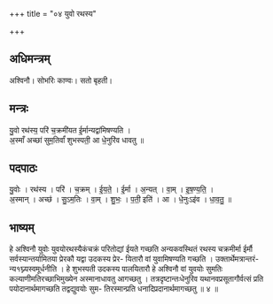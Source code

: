 +++
title = "०४ युवो रथस्य"

+++
## अधिमन्त्रम्
अश्विनौ। सोभरिः काण्वः। सतो बृहती।

## मन्त्रः
यु॒वो रथ॑स्य॒ परि॑ च॒क्रमी॑यत ई॒र्मान्यद्वा॑मिषण्यति ।  
अ॒स्माँ अच्छा॑ सुम॒तिर्वां॑ शुभस्पती॒ आ धे॒नुरि॑व धावतु ॥

## पदपाठः
यु॒वोः । रथ॑स्य । परि॑ । च॒क्रम् । ई॒य॒ते॒ । ई॒र्मा । अ॒न्यत् । वा॒म् । इ॒ष॒ण्य॒ति॒ ।  
अ॒स्मान् । अच्छ॑ । सु॒ऽम॒तिः । वा॒म् । शु॒भः॒ । प॒ती॒ इति॑ । आ । धे॒नुःऽइ॑व । धा॒व॒तु॒ ॥

## भाष्यम्
हे अश्विनौ युवोः युवयोरथस्यैकंचक्रं परितोद्यां ईयते गच्छति अन्यकवस्थितं रथस्य चक्रमीर्मा ईर्मौ सर्वस्यान्तर्यामितया प्रेरकौ यद्वा उदकस्य प्रेर- यितारौ वां युवामिषण्यति गच्छति । उक्तार्थेमत्रान्तरं-न्य१घ्न्यस्वमूर्धनीति । हे शुभस्पती उदकस्य पालयितारौ हे अश्विनौ वां युवयोः सुमतिः कल्याणीमतिरच्छाभिमुख्येन अस्मानाधावतु आगच्छतु । तत्रदृष्टान्तःधेनुरिव यथानवप्रसूतागौर्वत्सं प्रति पयोदानार्थमागच्छति तद्वद्युवयोः सुम- तिरस्मान्प्रति धनादिप्रदानार्थमागच्छतु ॥ ४ ॥